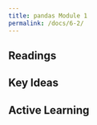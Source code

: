 ```yaml
---
title: pandas Module 1
permalink: /docs/6-2/
---
```


## Readings


## Key Ideas


## Active Learning


